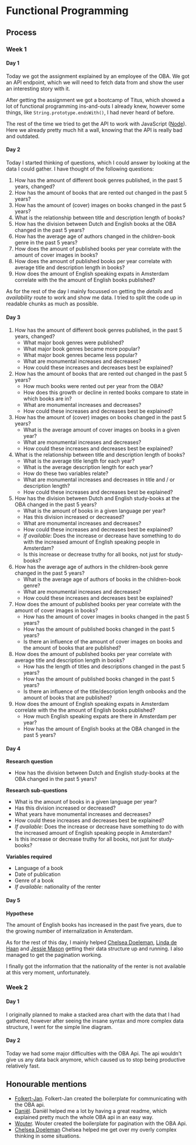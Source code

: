# Functional Programming

## Process

### Week 1

#### Day 1

Today we got the assignment explained by an employee of the OBA.
We got an API endpoint, which we will need to fetch data from and show the user an interesting story with it.

After getting the assignment we got a bootcamp of Titus, which showed a lot of functional programming ins-and-outs I already knew, however some things, like `String.prototype.endsWith()`, I had never heard of before.

The rest of the time we tried to get the API to work with JavaScript ([Node](https://nodejs.org/en/)). Here we already pretty much hit a wall, knowing that the API is really bad and outdated.

#### Day 2

Today I started thinking of questions, which I could answer by looking at the data I could gather.
I have thought of the following questions:

1. How has the amount of different book genres published, in the past 5 years, changed?
2. How has the amount of books that are rented out changed in the past 5 years?
3. How has the amount of (cover) images on books changed in the past 5 years?
4. What is the relationship between title and description length of books?
5. How has the division between Dutch and English books at the OBA changed in the past 5 years?
6. How has the average age of authors changed in the children-book genre in the past 5 years?
7. How does the amount of published books per year correlate with the amount of cover images in books?
8. How does the amount of published books per year correlate with average title and description length in books?
9. How does the amount of English speaking expats in Amsterdam correlate with the the amount of English books published?

As for the rest of the day I mainly focussed on getting the _details_ and _availability_ route to work and show me data. I tried to split the code up in readable chunks as much as possible.

#### Day 3

1. How has the amount of different book genres published, in the past 5 years, changed?
    * What major book genres were published?
    * What major book genres became more popular?
    * What major book genres became less popular?
    * What are monumental increases and decreases?
    * How could these increases and decreases best be explained?
2. How has the amount of books that are rented out changed in the past 5 years?
    * How much books were rented out per year from the OBA?
    * How does this growth or decline in rented books compare to state in which books are in?
    * What are monumental increases and decreases?
    * How could these increases and decreases best be explained?
3. How has the amount of (cover) images on books changed in the past 5 years?
    * What is the average amount of cover images on books in a given year?
    * What are monumental increases and decreases?
    * How could these increases and decreases best be explained?
4. What is the relationship between title and description length of books?
    * What is the average title length for each year?
    * What is the average description length for each year?
    * How do these two variables relate?
    * What are monumental increases and decreases in title and / or description length?
    * How could these increases and decreases best be explained?
5. How has the division between Dutch and English study-books at the OBA changed in the past 5 years?
    * What is the amount of books in a given language per year?
    * Has this division increased or decreased?
    * What are monumental increases and decreases?
    * How could these increases and decreases best be explained?
    * _If available_: Does the increase or decrease have something to do with the increased amount of English   speaking people in Amsterdam?
    * Is this increase or decrease truthy for all books, not just for study-books?
6. How has the average age of authors in the children-book genre changed in the past 5 years?
    * What is the average age of authors of books in the children-book genre?
    * What are monumental increases and decreases?
    * How could these increases and decreases best be explained?
7. How does the amount of published books per year correlate with the amount of cover images in books?
    * How has the amount of cover images in books changed in the past 5 years?
    * How has the amount of published books changed in the past 5 years?
    * Is there an influence of the amount of cover images on books and the amount of books that are published?
8. How does the amount of published books per year correlate with average title and description length in books?
    * How has the length of titles and descriptions changed in the past 5 years?
    * How has the amount of published books changed in the past 5 years?
    * Is there an influence of the title/description length  onbooks and the amount of books that are published?
9. How does the amount of English speaking expats in Amsterdam correlate with the the amount of English books published?
    * How much English speaking expats are there in Amsterdam per year?
    * How has the amount of English books at the OBA changed in the past 5 years?

#### Day 4

**Research question**
* How has the division between Dutch and English study-books at the OBA changed in the past 5 years?

**Research sub-questions**
* What is the amount of books in a given language per year?
* Has this division increased or decreased?
* What years have monumental increases and decreases?
* How could these increases and decreases best be explained?
* _If available_: Does the increase or decrease have something to do with the increased amount of English speaking people in Amsterdam?
* Is this increase or decrease truthy for all books, not just for study-books?

**Variables required**
* Language of a book
* Date of publication
* Genre of a book
* _If available_: nationality of the renter

#### Day 5

**Hypothese**

The amount of English books has increased in the past five years, due to the growing number of internalization in Amsterdam.

As for the rest of this day, I mainly helped [Chelsea Doeleman](https://github.com/chelseadoeleman), [Linda de Haan](https://github.com/LindadeHaan) and [Jessie Mason](https://github.com/jessiemasonx) getting their data structure up and running.
I also managed to get the pagination working.

I finally got the information that the nationality of the renter is not available at this very moment, unfortunately.

### Week 2

#### Day 1

I originally planned to make a stacked area chart with the data that I had gathered, however after seeing the insane syntax and more complex data structure, I went for the simple line diagram.

#### Day 2

Today we had some major difficulties with the OBA Api. The api wouldn't give us any data back anymore, which caused us to stop being productive relatively fast.

## Honourable mentions

* [Folkert-Jan](https://github.com/FJvdPol).
    Folkert-Jan created the boilerplate for communicating with the OBA api.
* [Daniël](https://github.com/DanielvandeVelde).
    Daniël helped me a lot by having a great readme, which explained pretty much the whole OBA api in an easy way.
* [Wouter](https://github.com/maanlamp).
    Wouter created the boilerplate for pagination with the OBA Api.
* [Chelsea Doeleman](https://github.com/chelseadoeleman)
    Chelsea helped me get over my overly complex thinking in some situations.